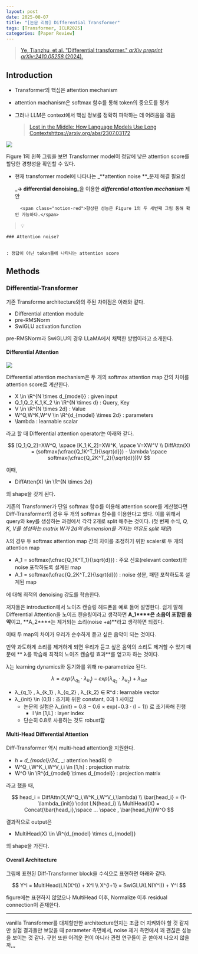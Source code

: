 ```yaml
---
layout: post
date: 2025-08-07
title: "[논문 리뷰] Differential Transformer"
tags: [Transformer, ICLR2025]
categories: [Paper Review]
---
```


> [Ye, Tianzhu, et al. "Differential transformer." ](https://arxiv.org/abs/2410.05258)[_arXiv preprint arXiv:2410.05258_](https://arxiv.org/abs/2410.05258)[ (2024).](https://arxiv.org/abs/2410.05258)



## Introduction

- Transformer의 핵심은 attention mechanism
- attention machanism은 softmax 함수를 통해 token의 중요도를 평가
- 그러나 LLM은 context에서 핵심 정보를 정확히 파악하는 데 어려움을 겪음

	> [Lost in the Middle: How Language Models Use Long Contextshttps://arxiv.org/abs/2307.03172](https://arxiv.org/abs/2307.03172)


![](https://prod-files-secure.s3.us-west-2.amazonaws.com/542b861c-36a8-4051-84e5-8804b6728dba/9083ea56-691a-4752-ae26-47f403431ac8/image.png?X-Amz-Algorithm=AWS4-HMAC-SHA256&X-Amz-Content-Sha256=UNSIGNED-PAYLOAD&X-Amz-Credential=ASIAZI2LB4663DDRU3QH%2F20250812%2Fus-west-2%2Fs3%2Faws4_request&X-Amz-Date=20250812T091122Z&X-Amz-Expires=3600&X-Amz-Security-Token=IQoJb3JpZ2luX2VjEMj%2F%2F%2F%2F%2F%2F%2F%2F%2F%2FwEaCXVzLXdlc3QtMiJHMEUCIA15hC4Fie88Vgt1wCq9jNxA3RBJ16Z5BrSeWFB%2Bz4KgAiEAl420Xz%2B1VGxOl0Tod7mhzeIDVt5A7uHXfAZG5LD%2Fe%2BAq%2FwMIERAAGgw2Mzc0MjMxODM4MDUiDM8h0Ggh3nApDx8UHircA3vLm8RNGZqiCm%2FpwG57qtuTAgWqdzGl%2FHTp6bqX2eQoIVYYg9Ko4ly%2F4lu7PyaLHehR3uPee43CLszu%2B0qEH9GPIU1xa%2FfQht75Enmq7Q%2FiTeIVg2qlqqJjUsc0MgZJm77b7OKmTbYtbMkHSjkvoEvR%2FW27idJ9lBu5m%2BPQ97Nc7mn5FMf8e39K7jrG0Qs6UEWrW0JNF%2FHLy4KHLHmyll2PRwD0hNTX%2Fa9uPDZBhggRECEcak2AE62CxmOJMmxBq%2BM17ud4QkLXhzucVa2EBzh%2B3o6AAjArEQrUfTciM8RYqezKQGlwHPrqAjhamG%2BKmXmcpSgyx8NntQNPAqWjvY%2B%2FQREhlx%2FAapbwZIkMzLRtIMAkLFBUNJOaPGD15JK1xIaLXVDxCZn%2BAvd6iLWcZMbhqbquV0DJKV3odRBgPCmD77WZ%2BRycFTi63pFdQKPQXwoJf%2BPZYOJqq1zsjAx5zM6jKMwLUXih%2BqqJMc0p4EWo277980zd3LuzGy6WSTWMmA%2FeBQwVJs4EHlWLT530FGvO8GMz0%2FR9GfKW8vL%2Bg%2FrkzdS00zvbeKby9EDC9WGDaCgA6HkhVuBNUHPdLJhx3nmG5RzeJoAwzbVYH2h7V0s2A8HDGDjANzVyvLVsMPXk68QGOqUB%2B0MzHR85MbJLXrad0jHRY93diXOI4EV9FE%2Fz1y28NSOT0JSeO66xCUNe8Nr1A3i7C1Gb57jHX1KFLDgAGn376AqAZrgpx4V9M5xJgKpiCCbc096fM5701l8e3cu2%2BXZwND00goVvrvdygYJqcFvb77VQsbqvb%2BNl6SVXvnpOIHH%2Bz7S4Lzn8CiaSMZhAPeYHEQ%2BZ6kigeEP8NBPuXlIzaViFolZN&X-Amz-Signature=ef701fc6582676d26708398a4d2c37ad77df95b74fe10425c90c7f7726da96d4&X-Amz-SignedHeaders=host&x-amz-checksum-mode=ENABLED&x-id=GetObject)


Figure 1의 왼쪽 그림을 보면 Transformer model이 정답에 낮은 attention score를 할당한 경향성을 확인할 수 있다.

- 현재 transformer model에 나타나는 _**attention noise **_문제 해결 필요성

	_**→ differential denoising**_을 이용한 _**differential attention mechanism**_ 제안


		<span class="notion-red">향상된 성능은 Figure 1의 두 세번째 그림 통해 확인 가능하다.</span>


> 💡 


	### Attention noise?


	: 정답이 아닌 token들에 나타나는 attention score



## Methods



### Differential-Transformer


기존 Transforme architecture와의 주된 차이점은 아래와 같다.

- Differential attention module
- pre-RMSNorm
- SwiGLU activation function

pre-RMSNorm과 SwiGLU의 경우 LLaMA에서 채택한 방법이라고 소개한다.



#### Differential Attention


![](https://prod-files-secure.s3.us-west-2.amazonaws.com/542b861c-36a8-4051-84e5-8804b6728dba/116d70b2-1963-4810-9167-f4c7d8a06e8f/image.png?X-Amz-Algorithm=AWS4-HMAC-SHA256&X-Amz-Content-Sha256=UNSIGNED-PAYLOAD&X-Amz-Credential=ASIAZI2LB4663DDRU3QH%2F20250812%2Fus-west-2%2Fs3%2Faws4_request&X-Amz-Date=20250812T091122Z&X-Amz-Expires=3600&X-Amz-Security-Token=IQoJb3JpZ2luX2VjEMj%2F%2F%2F%2F%2F%2F%2F%2F%2F%2FwEaCXVzLXdlc3QtMiJHMEUCIA15hC4Fie88Vgt1wCq9jNxA3RBJ16Z5BrSeWFB%2Bz4KgAiEAl420Xz%2B1VGxOl0Tod7mhzeIDVt5A7uHXfAZG5LD%2Fe%2BAq%2FwMIERAAGgw2Mzc0MjMxODM4MDUiDM8h0Ggh3nApDx8UHircA3vLm8RNGZqiCm%2FpwG57qtuTAgWqdzGl%2FHTp6bqX2eQoIVYYg9Ko4ly%2F4lu7PyaLHehR3uPee43CLszu%2B0qEH9GPIU1xa%2FfQht75Enmq7Q%2FiTeIVg2qlqqJjUsc0MgZJm77b7OKmTbYtbMkHSjkvoEvR%2FW27idJ9lBu5m%2BPQ97Nc7mn5FMf8e39K7jrG0Qs6UEWrW0JNF%2FHLy4KHLHmyll2PRwD0hNTX%2Fa9uPDZBhggRECEcak2AE62CxmOJMmxBq%2BM17ud4QkLXhzucVa2EBzh%2B3o6AAjArEQrUfTciM8RYqezKQGlwHPrqAjhamG%2BKmXmcpSgyx8NntQNPAqWjvY%2B%2FQREhlx%2FAapbwZIkMzLRtIMAkLFBUNJOaPGD15JK1xIaLXVDxCZn%2BAvd6iLWcZMbhqbquV0DJKV3odRBgPCmD77WZ%2BRycFTi63pFdQKPQXwoJf%2BPZYOJqq1zsjAx5zM6jKMwLUXih%2BqqJMc0p4EWo277980zd3LuzGy6WSTWMmA%2FeBQwVJs4EHlWLT530FGvO8GMz0%2FR9GfKW8vL%2Bg%2FrkzdS00zvbeKby9EDC9WGDaCgA6HkhVuBNUHPdLJhx3nmG5RzeJoAwzbVYH2h7V0s2A8HDGDjANzVyvLVsMPXk68QGOqUB%2B0MzHR85MbJLXrad0jHRY93diXOI4EV9FE%2Fz1y28NSOT0JSeO66xCUNe8Nr1A3i7C1Gb57jHX1KFLDgAGn376AqAZrgpx4V9M5xJgKpiCCbc096fM5701l8e3cu2%2BXZwND00goVvrvdygYJqcFvb77VQsbqvb%2BNl6SVXvnpOIHH%2Bz7S4Lzn8CiaSMZhAPeYHEQ%2BZ6kigeEP8NBPuXlIzaViFolZN&X-Amz-Signature=982ef534bcbf1d4b7bfd3998282bf4b83667af4dfd9d2eb812f29a2cab9f5bd6&X-Amz-SignedHeaders=host&x-amz-checksum-mode=ENABLED&x-id=GetObject)


Differential attention mechanism은 두 개의 softmax attention map 간의 차이를 attention score로 계산한다.

- X \in \R^{N \times d\_{model}} : given input
- Q\_1,Q\_2,K\_1,K\_2 \in \R^{N \times d} : Query, Key
- V \in \R^{N \times 2d} : Value
- W^Q,W^K,W^V \in \R^{d\_{model} \times 2d} : parameters
- \lambda : learnable scalar

라고 할 때 Differential attention operator는 아래와 같다.


$$
[Q_1;Q_2]=XW^Q, \space [K_1;K_2]=XW^K, \space V=XW^V \\
DiffAttn(X) = (softmax(\cfrac{Q_1K^T_1}{\sqrt{d}}) - \lambda \space softmax(\cfrac{Q_2K^T_2}{\sqrt{d}}))V
$$


이때,

- DiffAtten(X) \in \R^{N \times 2d}

의 shape을 갖게 된다.


기존의 Transformer가 단일 softmax 함수를 이용해 attention score를 계산했다면 Diff-Transformer의 경우 두 개의 softmax 함수를 이용한다고 했다. 이를 위해서 query와 key를 생성하는 과정에서 각각 2개로 split 해주는 것이다. <span class="notion-red">(첫 번째 수식, </span><span class="notion-red">_Q, K, V를 생성하는 matrix W가 2d의 dismension을 가지는 이유도 split 때문_</span><span class="notion-red">)</span>


 λ의 경우 두 softmax attention map 간의 차이를 조정하기 위한 scaler로 두 개의 attention map

- A\_1 = softmax(\cfrac{Q\_1K^T\_1}{\sqrt{d}}) : 주요 신호(relevant context)와 noise 포착하도록 설계된 map
- A\_1 = softmax(\cfrac{Q\_2K^T\_2}{\sqrt{d}}) : noise 성분, 패턴 포착하도록 설계된 map 

에 대해 최적의 denoising 강도를 학습한다.


저자들은 introduction에서 노이즈 캔슬링 헤드폰을 예로 들어 설명한다. 쉽게 말해 Differential Attention을 노이즈 캔슬링이라고 생각하면 **A\_1****은 소음이 포함된 음악**이고, **A\_2****는 제거되는 소리(noise +a)**라고 생각하면 되겠다. 


이때 두 map의 차이가 우리가 순수하게 듣고 싶은 음악이 되는 것이다. 


만약 과도하게 소리를 제거하게 되면 우리가 듣고 싶은 음악의 소리도 제거할 수 있기 때문에 ** λ를 학습해 최적의 노이즈 캔슬링 효과**를 얻고자 하는 것이다.


λ는 learning dynamics와 동기화를 위해 re-parametrize 된다.


$$
\lambda = exp(\lambda_{q_1} \cdot \lambda_{k_1}) - exp(\lambda_{q_2} \cdot \lambda_{k_2}) + \lambda_{init}
$$

- λ\_{q\_1} , λ\_{k\_1} , λ\_{q\_2} , λ\_{k\_2} ∈ R^d : learnable vector
- λ\_{init} \in (0,1) : 초기화 위한 constant, 0과 1 사이값
	- 논문의 실험은 λ\_{init} = 0.8 − 0.6 × exp(−0.3 · (l − 1)) 로 초기화해 진행
		- l \in [1,L] : layer index
	- 단순히 0.8로 사용하는 것도 robust함


#### **Multi-Head Differential Attention**


Diff-Transformer 역시 multi-head attention을 지원한다.

- _h = d\_{model}/2d__ _: attention head의 수
- W^Q\_i,W^K\_i,W^V\_i,i \in [1,h] : projection matrix
- W^O \in \R^{d\_{model} \times d\_{model}} : projection matrix

라고 했을 때,


$$
head_i = DiffAttn(X;W^Q_i,W^K_i,W^V_i,\lambda) \\
\bar{head_i} = (1-\lambda_{init}) \cdot LN(head_i) \\
MultiHead(X) = Concat(\bar{head_i},\space ... \space , \bar{head_h})W^O
$$


결과적으로 output은

- MultiHead(X) \in \R^{d\_{model} \times d\_{model}}

의 shape을 가진다.



#### Overall Architecture


그림에 표현된 Diff-Transformer block을 수식으로 표현하면 아래와 같다.


$$
Y^l = MultiHead(LN(X^l)) + X^l \\
X^{l+1} = SwiGLU(LN(Y^l)) + Y^l
$$


figure에는 표현하지 않았으나 MultiHead 이후, Normalize 이후 residual connection이 존재한다.


---


vanilla Transformer를 대체할만한 architecture인지는 조금 더 지켜봐야 할 것 같지만 실험 결과들만 보았을 때 parameter 측면에서, noise 제거 측면에서 꽤 괜찮은 성능을 보이는 것 같다. 구현 또한 어려운 편이 아니라 관련 연구들이 곧 쏟아져 나오지 않을까,,,

